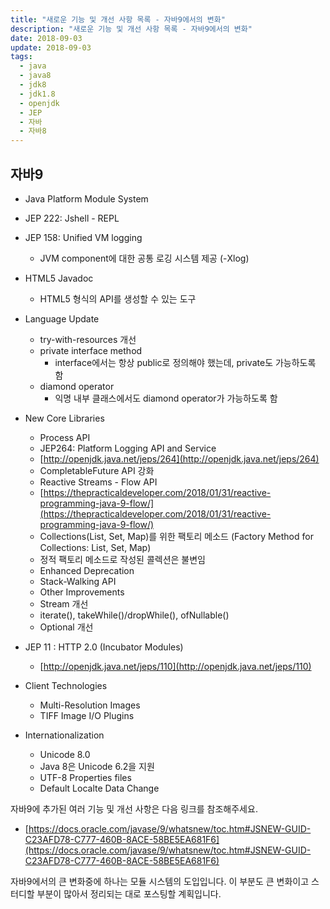 ```yaml
---
title: "새로운 기능 및 개선 사항 목록 - 자바9에서의 변화"
description: "새로운 기능 및 개선 사항 목록 - 자바9에서의 변화"
date: 2018-09-03
update: 2018-09-03
tags:
  - java
  - java8
  - jdk8
  - jdk1.8
  - openjdk
  - JEP
  - 자바
  - 자바8
---
```


## 자바9

- Java Platform Module System
- JEP 222: Jshell - REPL
- JEP 158: Unified VM logging
    * JVM component에 대한 공통 로깅 시스템 제공 (-Xlog)

- HTML5 Javadoc
    * HTML5 형식의 API를 생성할 수 있는 도구

- Language Update
    * try-with-resources 개선
    * private interface method
        * interface에서는 항상 public로 정의해야 했는데, private도 가능하도록 함
    * diamond operator
        * 익명 내부 클래스에서도 diamond operator가 가능하도록 함

- New Core Libraries
  * Process API
  * JEP264: Platform Logging API and Service
  * [http://openjdk.java.net/jeps/264](http://openjdk.java.net/jeps/264)
  * CompletableFuture API 강화
  * Reactive Streams - Flow API
  * [https://thepracticaldeveloper.com/2018/01/31/reactive-programming-java-9-flow/](https://thepracticaldeveloper.com/2018/01/31/reactive-programming-java-9-flow/)
  * Collections(List, Set, Map)를 위한 팩토리 메소드 (Factory Method for Collections: List, Set, Map)
  * 정적 팩토리 메소드로 작성된 콜렉션은 불변임
  * Enhanced Deprecation
  * Stack-Walking API
  * Other Improvements
  * Stream 개선
  * iterate(), takeWhile()/dropWhile(), ofNullable()
  * Optional 개선

- JEP 11 : HTTP 2.0 (Incubator Modules)
  * [http://openjdk.java.net/jeps/110](http://openjdk.java.net/jeps/110)
- Client Technologies
  * Multi-Resolution Images
  * TIFF Image I/O Plugins
- Internationalization
  * Unicode 8.0
  * Java 8은 Unicode 6.2을 지원
  * UTF-8 Properties files
  * Default Localte Data Change

자바9에 추가된 여러 기능 및 개선 사항은 다음 링크를 참조해주세요.

- [https://docs.oracle.com/javase/9/whatsnew/toc.htm#JSNEW-GUID-C23AFD78-C777-460B-8ACE-58BE5EA681F6](https://docs.oracle.com/javase/9/whatsnew/toc.htm#JSNEW-GUID-C23AFD78-C777-460B-8ACE-58BE5EA681F6)

자바9에서의 큰 변화중에 하나는 모듈 시스템의 도입입니다. 이 부분도 큰 변화이고 스터디할 부분이 많아서 정리되는 대로 포스팅할 계획입니다.
